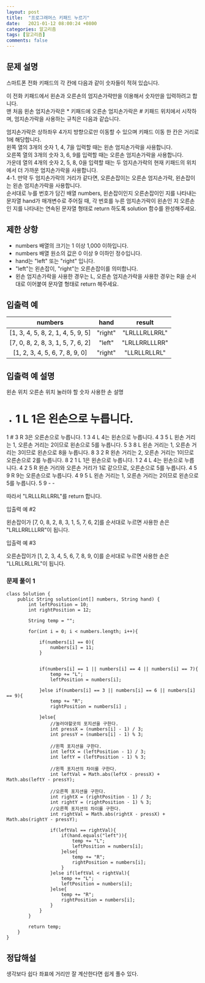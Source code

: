 ```yaml
---
layout: post
title:  "프로그래머스 키패드 누르기"
date:   2021-01-12 08:00:24 +0800
categories: 알고리즘
tags: [알고리즘]
comments: false
---
```


## 문제 설명

스마트폰 전화 키패드의 각 칸에 다음과 같이 숫자들이 적혀 있습니다.

이 전화 키패드에서 왼손과 오른손의 엄지손가락만을 이용해서 숫자만을 입력하려고 합니다.  
맨 처음 왼손 엄지손가락은 * 키패드에 오른손 엄지손가락은 # 키패드 위치에서 시작하며, 엄지손가락을 사용하는 규칙은 다음과 같습니다.  
  
엄지손가락은 상하좌우 4가지 방향으로만 이동할 수 있으며 키패드 이동 한 칸은 거리로 1에 해당합니다.  
왼쪽 열의 3개의 숫자 1, 4, 7을 입력할 때는 왼손 엄지손가락을 사용합니다.  
오른쪽 열의 3개의 숫자 3, 6, 9를 입력할 때는 오른손 엄지손가락을 사용합니다.  
가운데 열의 4개의 숫자 2, 5, 8, 0을 입력할 때는 두 엄지손가락의 현재 키패드의 위치에서 더 가까운 엄지손가락을 사용합니다.  
4-1. 만약 두 엄지손가락의 거리가 같다면, 오른손잡이는 오른손 엄지손가락, 왼손잡이는 왼손 엄지손가락을 사용합니다.  
순서대로 누를 번호가 담긴 배열 numbers, 왼손잡이인지 오른손잡이인 지를 나타내는 문자열 hand가 매개변수로 주어질 때, 각 번호를 누른 엄지손가락이 왼손인 지 오른손인 지를 나타내는 연속된 문자열 형태로 return 하도록 solution 함수를 완성해주세요.  



## 제한 상항

- numbers 배열의 크기는 1 이상 1,000 이하입니다.
- numbers 배열 원소의 값은 0 이상 9 이하인 정수입니다.
- hand는 "left" 또는 "right" 입니다.
- "left"는 왼손잡이, "right"는 오른손잡이를 의미합니다.
- 왼손 엄지손가락을 사용한 경우는 L, 오른손 엄지손가락을 사용한 경우는 R을 순서대로 이어붙여 문자열 형태로 return 해주세요.


## 입출력 예

| numbers | hand  | result |
|:---:|:---:|:---:|
|[1, 3, 4, 5, 8, 2, 1, 4, 5, 9, 5] | "right" | "LRLLLRLLRRL"  |
|[7, 0, 8, 2, 8, 3, 1, 5, 7, 6, 2] | "left" | "LRLLRRLLLRR"  |
|[1, 2, 3, 4, 5, 6, 7, 8, 9, 0] | "right" | "LLRLLRLLRL"  |



## 입출력 예 설명

왼손 위치	오른손 위치	눌러야 할 숫자	사용한 손	설명
*	#	1	L	1은 왼손으로 누릅니다.
1	#	3	R	3은 오른손으로 누릅니다.
1	3	4	L	4는 왼손으로 누릅니다.
4	3	5	L	왼손 거리는 1, 오른손 거리는 2이므로 왼손으로 5를 누릅니다.
5	3	8	L	왼손 거리는 1, 오른손 거리는 3이므로 왼손으로 8을 누릅니다.
8	3	2	R	왼손 거리는 2, 오른손 거리는 1이므로 오른손으로 2를 누릅니다.
8	2	1	L	1은 왼손으로 누릅니다.
1	2	4	L	4는 왼손으로 누릅니다.
4	2	5	R	왼손 거리와 오른손 거리가 1로 같으므로, 오른손으로 5를 누릅니다.
4	5	9	R	9는 오른손으로 누릅니다.
4	9	5	L	왼손 거리는 1, 오른손 거리는 2이므로 왼손으로 5를 누릅니다.
5	9	-	-	

따라서 "LRLLLRLLRRL"를 return 합니다.

입출력 예 #2

왼손잡이가 [7, 0, 8, 2, 8, 3, 1, 5, 7, 6, 2]를 순서대로 누르면 사용한 손은 "LRLLRRLLLRR"이 됩니다.

입출력 예 #3

오른손잡이가 [1, 2, 3, 4, 5, 6, 7, 8, 9, 0]를 순서대로 누르면 사용한 손은 "LLRLLRLLRL"이 됩니다.


### 문제 풀이 1

```
class Solution {
    public String solution(int[] numbers, String hand) {
        int leftPosition = 10;
        int rightPosition = 12;

        String temp = "";

        for(int i = 0; i < numbers.length; i++){
            
            if(numbers[i] == 0){
                numbers[i] = 11;
            }


            if(numbers[i] == 1 || numbers[i] == 4 || numbers[i] == 7){
                temp += "L";
                leftPosition = numbers[i];

            }else if(numbers[i] == 3 || numbers[i] == 6 || numbers[i] == 9){
                temp += "R";
                rightPosition = numbers[i] ;

            }else{
                //눌러야할곳의 포지션을 구한다.
                int pressX = (numbers[i] - 1) / 3;
                int pressY = (numbers[i] - 1) % 3;

                //왼쪽 포지션을 구한다.
                int leftX = (leftPosition - 1) / 3;
                int leftY = (leftPosition - 1) % 3;

                //왼쪽 포지션의 차이를 구한다.
                int leftVal = Math.abs(leftX - pressX) + Math.abs(leftY - pressY);

                //오른쪽 포지션을 구한다.
                int rightX = (rightPosition - 1) / 3;
                int rightY = (rightPosition - 1) % 3;
                //오른쪽 포지션의 차이를 구한다.
                int rightVal = Math.abs(rightX - pressX) + Math.abs(rightY - pressY);

                if(leftVal == rightVal){
                    if(hand.equals("left")){
                        temp += "L";
                        leftPosition = numbers[i];
                    }else{
                        temp += "R";
                        rightPosition = numbers[i];
                    }
                }else if(leftVal < rightVal){
                    temp += "L";
                    leftPosition = numbers[i];
                }else{
                    temp += "R";
                    rightPosition = numbers[i];
                }
            }
        }

        return temp;
    }
}

```



## 정답해설

생각보다 쉽다 좌표에 거리만 잘 계산한다면 쉽게 풀수 있다. 
